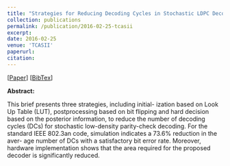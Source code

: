 ```yaml
---
title: "Strategies for Reducing Decoding Cycles in Stochastic LDPC Decoders"
collection: publications
permalink: /publication/2016-02-25-tcasii
excerpt:
date: 2016-02-25
venue: 'TCASII'
paperurl:
citation:
---
```

[[Paper](https://diwu1990.github.io/files/2016-02-25-tcasii-paper.pdf)] 
[[BibTex](https://diwu1990.github.io/files/2016-02-25-tcasii-paper.bib)]

__Abstract:__

This brief presents three strategies, including initial- ization based on Look Up Table (LUT), postprocessing based on bit flipping and hard decision based on the posterior information, to reduce the number of decoding cycles (DCs) for stochastic low-density parity-check decoding. For the standard IEEE 802.3an code, simulation indicates a 73.6% reduction in the aver- age number of DCs with a satisfactory bit error rate. Moreover, hardware implementation shows that the area required for the proposed decoder is significantly reduced.